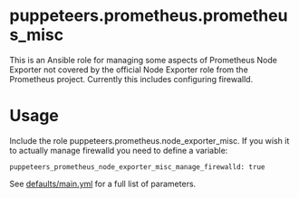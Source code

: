 # puppeteers.prometheus.prometheus_misc

This is an Ansible role for managing some aspects of Prometheus Node Exporter
not covered by the official Node Exporter role from the Prometheus project.
Currently this includes configuring firewalld.

# Usage

Include the role puppeteers.prometheus.node_exporter_misc. If you wish it to
actually manage firewalld you need to define a variable:

    puppeteers_prometheus_node_exporter_misc_manage_firewalld: true

See [defaults/main.yml](defaults/main.yml) for a full list of parameters.
